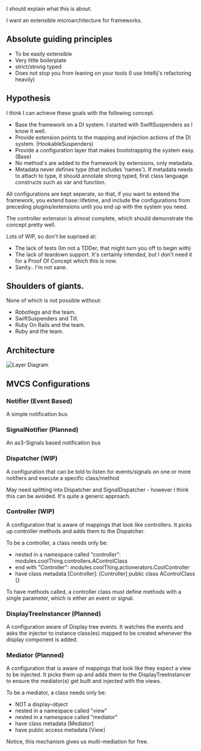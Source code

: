 I should explain what this is about.

I want an extensible microarchitecture for frameworks. 

## Absolute guiding principles

  * To be easily extensible
  * Very little boilerplate
  * strict/strong typed
  * Does not stop you from leaning on your tools (I use Intellij's refactoring heavily)

## Hypothesis

I think I can achieve these goals with the following concept.

  * Base the framework on a DI system. I started with SwiftSuspenders as I know it well.
  * Provide extension points to the mapping and injection actions of the DI system. (HookableSuspenders)
  * Provide a configuration layer that makes bootstrapping the system easy. (Base)
  * No method's are added to the framework by extensions, only metadata.
  * Metadata never defines type (that includes 'names'). If metadata needs to attach to type, it should annotate strong typed, first class language constructs such as var and function.

All configurations are kept seperate, so that, if you want to extend the framework, you extend base::lifetime, and include the configurations
from preceding plugins/extensions until you end up with the system you need. 

The controller extension is almost complete, which should demonstrate the concept pretty well.

Lots of WIP, so don't be suprised at:
  
  * The lack of tests (Im not a TDDer, that might turn you off to begin with)
  * The lack of teardown support. It's certainly intended, but I don't need it for a Proof Of Concept which this is now.
  * Sanity.. I'm not sane.
	
## Shoulders of giants.

None of which is not possible without:

  * Robotlegs and the team.
  * SwiftSuspenders and Till.
  * Ruby On Rails and the team.
  * Ruby and the team.

## Architecture

![Layer Diagram](http://www.gliffy.com/pubdoc/2791221/L.png)

## MVCS Configurations

### Notifier (Event Based)
A simple notification bus

### SignalNotifier (Planned)

An as3-Signals based notification bus

### Dispatcher (WIP)

A configuration that can be told to listen for events/signals on one or more notifiers and execute a specific class/method 

May need splitting into Dispatcher and SignalDispatcher - however I think this can be avoided. It's quite a generic approach.

### Controller (WIP) 

A configuration that is aware of mappings that look like controllers. It picks up controller methods and adds them to the Dispatcher.

To be a controller, a class needs only be:
  
  * nested in a namespace called "controller": modules.coolThing.controllers.AControlClass
  * end with "Controller": modules.coolThing.actionerators.CoolController
  * have class metadata [Controller]: [Controller] public class AControlClass {}  

To have methods called, a controller class must define methods with a single parameter, which is either an event or signal.

### DisplayTreeInstancer (Planned)

A configuration aware of Display tree events. It watches the events and asks the injector to instance class(es) mapped to be created whenever the display component is added.

### Mediator (Planned)

A configuration that is aware of mappings that look like they expect a view to be injected. It picks them up and adds them to the DisplayTreeInstancer to ensure the mediator(s) get built and injected with the views.

To be a mediator, a class needs only be:

  * NOT a display-object  
  * nested in a namespace called "view"
  * nested in a namespace called "mediator"
  * have class metadata [Mediator] 
  * have public access metadata [View]

Notice, this mechanism gives us multi-mediation for free.
